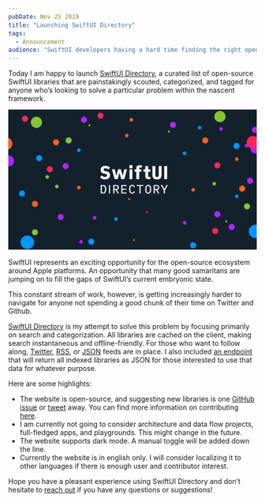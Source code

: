 ```yaml
---
pubDate: Nov 25 2019
title: "Launching SwiftUI Directory"
tags:
  - Announcement
audience: "SwiftUI developers having a hard time finding the right open source library"
---
```


Today I am happy to launch [SwiftUI Directory](https://swiftui.directory), a
curated list of open-source SwiftUI libraries that are painstakingly scouted,
categorized, and tagged for anyone who’s looking to solve a particular problem
within the nascent framework.

![SwiftUI Directory](./header-image.png)

SwiftUI represents an exciting opportunity for the open-source ecosystem around
Apple platforms. An opportunity that many good samaritans are jumping on to fill
the gaps of SwiftUI’s current embryonic state.

This constant stream of work, however, is getting increasingly harder to
navigate for anyone not spending a good chunk of their time on Twitter and
Github.

[SwiftUI Directory](https://swiftui.directory) is my attempt to solve this
problem by focusing primarily on search and categorization. All libraries are
cached on the client, making search instantaneous and offline-friendly. For
those who want to follow along, [Twitter](https://twitter.com/swiftuidir), [RSS](https://swiftui.directory/feed.xml), or [JSON](https://swiftui.directory/feed.json) feeds are in place.
I also included [an endpoint](https://swiftui.directory/all.json) that will return all indexed libraries as JSON for
those interested to use that data for whatever purpose.

Here are some highlights:

* The website is open-source, and suggesting new libraries is one [GitHub issue](https://github.com/kaishin/swiftui.directory/issues/new?&template=new-library-template.md)
  or [tweet](https://twitter.com/swiftuidir) away. You can find more information on contributing
  [here](https://github.com/kaishin/swiftui.directory/blob/master/CONTRIBUTE.md).
* I am currently not going to consider architecture and data flow projects,
  full-fledged apps, and playgrounds. This might change in the future.
* The website supports dark mode. A manual toggle will be added down the line.
* Currently the website is in english only. I will consider localizing it to
  other languages if there is enough user and contributor interest.

Hope you have a pleasant experience using SwiftUI Directory and don’t hesitate
to [reach out](/contact) if you have any questions or suggestions!
